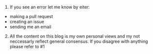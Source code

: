 1. If you see an error let me know by eiter: 
* making a pull request
* creating an issue
* sending me an email

2. All the content on this blog is my own personal views and my not neccessarly reflect general consensus. If you disagree with anything please refer to #1

